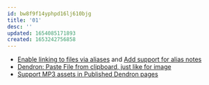 ```yaml
---
id: bw8f9f14yphpd16lj610bjg
title: '01'
desc: ''
updated: 1654085171893
created: 1653242756858
---
```


- [Enable linking to files via aliases](https://github.com/dendronhq/dendron/issues/92) and [Add support for alias notes](https://github.com/dendronhq/dendron/issues/128)
- [Dendron: Paste File from clipboard, just like for image](https://github.com/dendronhq/dendron/issues/1090)
- [Support MP3 assets in Published Dendron pages](https://github.com/dendronhq/dendron/issues/2823)
